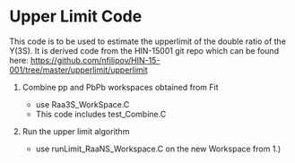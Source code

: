 # Upper Limit Code

This code is to be used to estimate the upperlimit of the double ratio of the Y(3S). It is derived code from the HIN-15001 git repo which can be found here: https://github.com/nfilipov/HIN-15-001/tree/master/upperlimit/upperlimit 

1. Combine pp and PbPb workspaces obtained from Fit
    * use Raa3S_WorkSpace.C
    * This code includes test_Combine.C
    
2. Run the upper limit algorithm
    * use runLimit_RaaNS_Workspace.C on the new Workspace from 1.)
  
